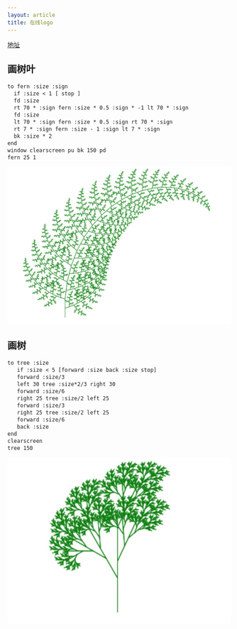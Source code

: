 ```yaml
---
layout: article
title: 在线logo
---
```


[地址](https://www.calormen.com/jslogo/#)

## 画树叶

```
to fern :size :sign
  if :size < 1 [ stop ]
  fd :size
  rt 70 * :sign fern :size * 0.5 :sign * -1 lt 70 * :sign
  fd :size
  lt 70 * :sign fern :size * 0.5 :sign rt 70 * :sign
  rt 7 * :sign fern :size - 1 :sign lt 7 * :sign
  bk :size * 2
end
window clearscreen pu bk 150 pd
fern 25 1

```


![](/images/logo-leaf.jpg)


## 画树

```
to tree :size
   if :size < 5 [forward :size back :size stop]
   forward :size/3
   left 30 tree :size*2/3 right 30
   forward :size/6
   right 25 tree :size/2 left 25
   forward :size/3
   right 25 tree :size/2 left 25
   forward :size/6
   back :size
end
clearscreen
tree 150
```


![](/images/logo-tree.jpg)



